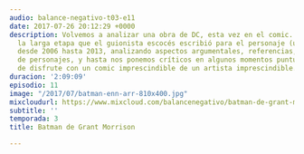 ```yaml
---
audio: balance-negativo-t03-e11
date: 2017-07-26 20:12:29 +0000
description: Volvemos a analizar una obra de DC, esta vez en el comic. Recorremos
  la larga etapa que el guionista escocés escribió para el personaje (una de las mejores)
  desde 2006 hasta 2013, analizando aspectos argumentales, referencias, desarrollo
  de personajes, y hasta nos ponemos críticos en algunos momentos puntuales. Dos horas
  de disfrute con un comic imprescindible de un artista imprescindible.
duracion: '2:09:09'
episodio: 11
image: "/2017/07/batman-enn-arr-810x400.jpg"
mixcloudurl: https://www.mixcloud.com/balancenegativo/batman-de-grant-morrison/
subtitle: ''
temporada: 3
title: Batman de Grant Morrison

---
```

